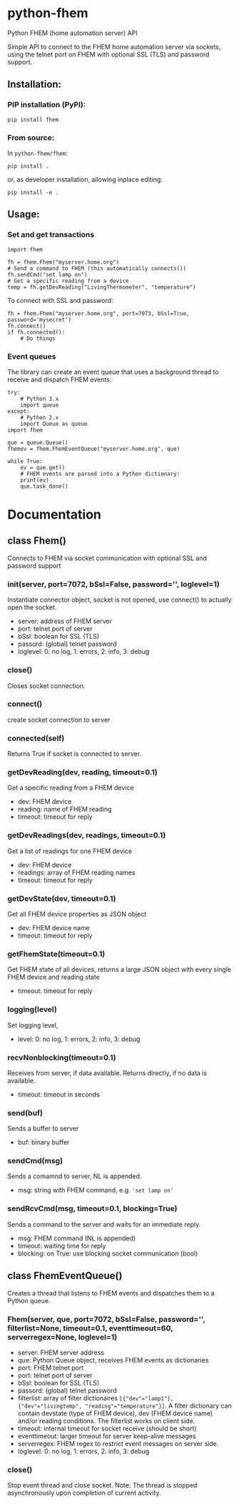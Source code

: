 # python-fhem
Python FHEM (home automation server) API

Simple API to connect to the FHEM home automation server via sockets, using
the telnet port on FHEM with optional SSL (TLS) and password support.
## Installation:
### PIP installation (PyPI):
```
pip install fhem
```

### From source:
In ```python-fhem/fhem```:

```
pip install .
```
or, as developer installation, allowing inplace editing:
```
pip install -e .
```

## Usage:
### Set and get transactions

```
import fhem

fh = fhem.Fhem("myserver.home.org")
# Send a command to FHEM (this automatically connects())
fh.sendCmd("set lamp on")
# Get a specific reading from a device
temp = fh.getDevReading("LivingThermometer", "temperature")
```
To connect with SSL and password:
```
fh = fhem.Fhem("myserver.home.org", port=7073, bSsl=True, password='mysecret')
fh.connect()
if fh.connected():
    # Do things
```

### Event queues

The library can create an event queue that uses a background thread to receive
and dispatch FHEM events:
```
try:
    # Python 3.x
    import queue
except:
    # Python 2.x
    import Queue as queue
import fhem

que = queue.Queue()
fhemev = fhem.FhemEventQueue("myserver.home.org", que)

while True:
    ev = que.get()
    # FHEM events are parsed into a Python dictionary:
    print(ev)
    que.task_done()
```

# Documentation
## class Fhem()
Connects to FHEM via socket communication with optional SSL and password support

### __init__(server, port=7072, bSsl=False, password='', loglevel=1)
Instantiate connector object, socket is not opened, use connect() to
actually open the socket.
* server: address of FHEM server
* port: telnet port of server
* bSsl: boolean for SSL (TLS)
* passord: (global) telnet password
* loglevel: 0: no log, 1: errors, 2: info, 3: debug
### close()
Closes socket connection.
### connect()
create socket connection to server
### connected(self)
Returns True if socket is connected to server.
### getDevReading(dev, reading, timeout=0.1)
Get a specific reading from a FHEM device
* dev: FHEM device
* reading: name of FHEM reading
* timeout: timeout for reply
### getDevReadings(dev, readings, timeout=0.1)
Get a list of readings for one FHEM device
* dev: FHEM device
* readings: array of FHEM reading names
* timeout: timeout for reply
### getDevState(dev, timeout=0.1)
Get all FHEM device properties as JSON object
* dev: FHEM device name
* timeout: timeout for reply
### getFhemState(timeout=0.1)
Get FHEM state of all devices, returns a large JSON object with
every single FHEM device and reading state
* timeout: timeout for reply
### logging(level)
Set logging level,
* level: 0: no log, 1: errors, 2: info, 3: debug
### recvNonblocking(timeout=0.1)
Receives from server, if data available. Returns directly, if no
data is available.
* timeout: timeout in seconds
### send(buf)
Sends a buffer to server
* buf: binary buffer
### sendCmd(msg)
Sends a comamnd to server, NL is appended.
* msg: string with FHEM command, e.g. ```'set lamp on'```
### sendRcvCmd(msg, timeout=0.1, blocking=True)
Sends a command to the server and waits for an immediate reply.
* msg: FHEM command (NL is appended)
* timeout: waiting time for reply
* blocking: on True: use blocking socket communication (bool)


## class FhemEventQueue()
Creates a thread that listens to FHEM events and dispatches them to a Python queue.

### Fhem(server, que, port=7072, bSsl=False, password='', filterlist=None, timeout=0.1, eventtimeout=60, serverregex=None, loglevel=1)
* server: FHEM server address
* que: Python Queue object, receives FHEM events as dictionaries
* port: FHEM telnet port
* port: telnet port of server
* bSsl: boolean for SSL (TLS)
* passord: (global) telnet password
* filterlist: array of filter dictionaires ```[{"dev"="lamp1"}, {"dev"="livingtemp", "reading"="temperature"}]```.
A filter dictionary can contain devstate (type of FHEM device), dev (FHEM device name) and/or reading conditions.
The filterlist works on client side.
* timeout: internal timeout for socket receive (should be short)
* eventtimeout: larger timeout for server keep-alive messages
* serverregex: FHEM regex to restrict event messages on server side.
* loglevel: 0: no log, 1: errors, 2: info, 3: debug
### close()
Stop event thread and close socket. Note: The thread is stopped asynchronously upon completion of current activity.
